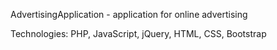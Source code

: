 AdvertisingApplication - application for online advertising

Technologies: PHP, JavaScript, jQuery, HTML, CSS, Bootstrap
